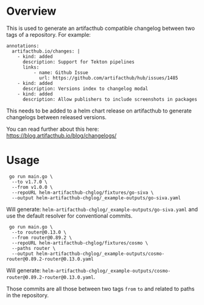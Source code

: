 # Overview

This is used to generate an artifacthub compatible changelog between two tags of a repository.
For example:

```
annotations:
  artifacthub.io/changes: |
    - kind: added
      description: Support for Tekton pipelines
      links:
          - name: Github Issue
            url: https://github.com/artifacthub/hub/issues/1485
    - kind: added
      description: Versions index to changelog modal
    - kind: added
      description: Allow publishers to include screenshots in packages
```

This needs to be added to a helm chart release on artifacthub to generate changelogs between released versions.

You can read further about this here: https://blog.artifacthub.io/blog/changelogs/

# Usage

```
 go run main.go \
  --to v1.7.0 \
  --from v1.0.0 \
  --repoURL helm-artifacthub-chglog/fixtures/go-siva \
  --output helm-artifacthub-chglog/_example-outputs/go-siva.yaml
```

Will generate: `helm-artifacthub-chglog/_example-outputs/go-siva.yaml` and use the default resolver for conventional commits.

```
 go run main.go \
  --to router@0.13.0 \
  --from router@0.89.2 \
  --repoURL helm-artifacthub-chglog/fixtures/cosmo \
  --paths router \
  --output helm-artifacthub-chglog/_example-outputs/cosmo-router@0.89.2-router@0.13.0.yaml
```

Will generate: `helm-artifacthub-chglog/_example-outputs/cosmo-router@0.89.2-router@0.13.0.yaml`.

Those commits are all those between two tags `from` `to` and related to paths in the repository.
